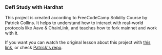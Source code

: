### Defi Study with Hardhat

This project is created according to FreeCodeCamp Solidity Course by Patrick Collins. It helps to understand how to interact with real-world protocols like Aave & ChainLink, and teaches how to fork mainnet and work with it.

If you want you can watch the original lesson about this project with [this link](https://www.youtube.com/watch?v=gyMwXuJrbJQ&t=69373s), or check [Patrick's repo](https://github.com/PatrickAlphaC/hardhat-defi-fcc).